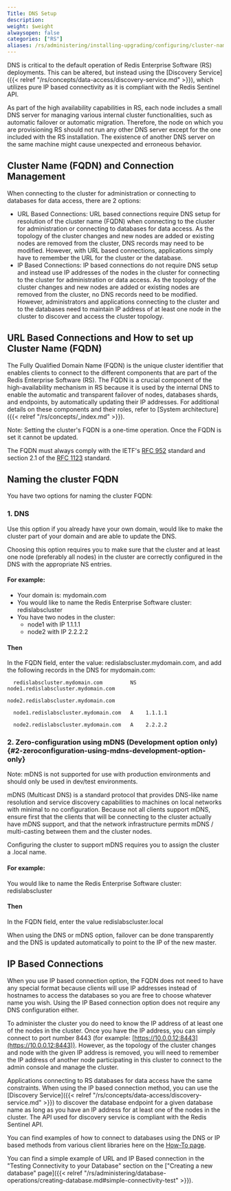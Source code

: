 ```yaml
---
Title: DNS Setup
description: 
weight: $weight
alwaysopen: false
categories: ["RS"]
aliases: /rs/administering/installing-upgrading/configuring/cluster-name-dns-connection-management/
---
```

DNS is critical to the default operation of Redis Enterprise Software
(RS) deployments. This can be altered, but instead using the [Discovery
Service]({{< relref "/rs/concepts/data-access/discovery-service.md" >}}),
which utilizes pure IP based connectivity as it is compliant with the
Redis Sentinel API.

As part of the high availability capabilities in RS, each node includes
a small DNS server for managing various internal cluster
functionalities, such as automatic failover or automatic migration.
Therefore, the node on which you are provisioning RS should not run any
other DNS server except for the one included with the RS installation.
The existence of another DNS server on the same machine might cause
unexpected and erroneous behavior.

## Cluster Name (FQDN) and Connection Management

When connecting to the cluster for administration or connecting to
databases for data access, there are 2 options:

- URL Based Connections: URL based connections require DNS setup for
    resolution of the cluster name (FQDN) when connecting to the cluster
    for administration or connecting to databases for data access. As
    the topology of the cluster changes and new nodes are added or
    existing nodes are removed from the cluster, DNS records may need to
    be modified. However, with URL based connections, applications
    simply have to remember the URL for the cluster or the database.
- IP Based Connections: IP based connections do not require DNS setup
    and instead use IP addresses of the nodes in the cluster for
    connecting to the cluster for administration or data access. As the
    topology of the cluster changes and new nodes are added or existing
    nodes are removed from the cluster, no DNS records need to be
    modified. However, administrators and applications connecting to the
    cluster and to the databases need to maintain IP address of at least
    one node in the cluster to discover and access the cluster topology.

## URL Based Connections and How to set up Cluster Name (FQDN)

The Fully Qualified Domain Name (FQDN) is the unique cluster identifier
that enables clients to connect to the different components that are
part of the Redis Enterprise Software (RS). The FQDN is a crucial
component of the high-availability mechanism in RS because it is used by
the internal DNS to enable the automatic and transparent failover of
nodes, databases shards, and endpoints, by automatically updating their
IP addresses. For additional details on these components and their
roles, refer to [System
architecture]({{< relref "/rs/concepts/_index.md" >}}).

Note: Setting the cluster's FQDN is a one-time operation. Once the FQDN
is set it cannot be updated.

The FQDN must always comply with the IETF's [RFC
952](http://tools.ietf.org/html/rfc952) standard and section 2.1 of the
[RFC 1123](http://tools.ietf.org/html/rfc1123) standard.

## Naming the cluster FQDN

You have two options for naming the cluster FQDN:

### 1. DNS

Use this option if you already have your own domain, would like to make
the cluster part of your domain and are able to update the DNS.

Choosing this option requires you to make sure that the cluster and at
least one node (preferably all nodes) in the cluster are correctly
configured in the DNS with the appropriate NS entries.

#### For example:

- Your domain is: mydomain.com
- You would like to name the Redis Enterprise Software cluster:
    redislabscluster
- You have two nodes in the cluster:
  - node1 with IP 1.1.1.1
  - node2 with IP 2.2.2.2

#### Then

In the FQDN field, enter the value: redislabscluster.mydomain.com, and
add the following records in the DNS for mydomain.com:

```src
  redislabscluster.mydomain.com         NS   node1.redislabscluster.mydomain.com
                                             node2.redislabscluster.mydomain.com

  node1.redislabscluster.mydomain.com   A    1.1.1.1

  node2.redislabscluster.mydomain.com   A    2.2.2.2
```

### 2. Zero-configuration using mDNS (Development option only) {#2-zeroconfiguration-using-mdns-development-option-only}

Note: mDNS is not supported for use with production environments and
should only be used in dev/test environments.

mDNS (Multicast DNS) is a standard protocol that provides DNS-like name
resolution and service discovery capabilities to machines on local
networks with minimal to no configuration. Because not all clients
support mDNS, ensure first that the clients that will be connecting to
the cluster actually have mDNS support, and that the network
infrastructure permits mDNS / multi-casting between them and the cluster
nodes.

Configuring the cluster to support mDNS requires you to assign the
cluster a .local name.

#### For example:

You would like to name the Redis Enterprise Software cluster:
redislabscluster

#### Then

In the FQDN field, enter the value redislabscluster.local

When using the DNS or mDNS option, failover can be done transparently
and the DNS is updated automatically to point to the IP of the new
master.

## IP Based Connections

When you use IP based connection option, the FQDN does not need to have
any special format because clients will use IP addresses instead of
hostnames to access the databases so you are free to choose whatever
name you wish. Using the IP Based connection option does not require any
DNS configuration either.

To administer the cluster you do need to know the IP address of at least
one of the nodes in the cluster. Once you have the IP address, you can
simply connect to port number 8443 (for example:
[https://10.0.0.12:8443](https://10.0.0.12:8443)). However, as the topology of the cluster changes
and node with the given IP address is removed, you will need to remember
the IP address of another node participating in this cluster to connect
to the admin console and manage the cluster.

Applications connecting to RS databases for data access have the same
constraints. When using the IP based connection method, you can use the
[Discovery
Service]({{< relref "/rs/concepts/data-access/discovery-service.md" >}})
to discover the database endpoint for a given database name as long as
you have an IP address for at least one of the nodes in the cluster. The
API used for discovery service is compliant with the Redis Sentinel API.

You can find examples of how to connect to databases using the DNS or IP
based methods from various client libraries here on the [How-To
page](https://redislabs.com/resources/how-to-redis-enterprise/).

You can find a simple example of URL and IP Based connection in the
"Testing Connectivity to your Database" section on the ["Creating a new
database"
page]({{< relref "/rs/administering/database-operations/creating-database.md#simple-connectivity-test" >}}).
